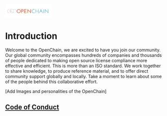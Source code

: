 [<img src="./img/large_logo.png" alt="drawing" width="150"/>](https://www.openchainproject.org/)

# Introduction

Welcome to the OpenChain, we are excited to have you join our community. Our global community encompasses hundreds of companies and thousands of people dedicated to making open source license compliance more effective and efficient. This is more than an ISO standard. We work together to share knowledge, to produce reference material, and to offer direct community support globally and locally. Take a moment to learn about some of the people behind this collaborative effort.

[Add Images and personalities of the OpenChain]

## [Code of Conduct](CODE_OF_CONDUCT.md)
